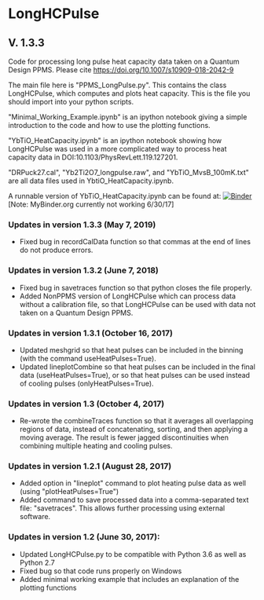# LongHCPulse
## V. 1.3.3

Code for processing long pulse heat capacity data taken on a Quantum Design PPMS.
Please cite https://doi.org/10.1007/s10909-018-2042-9

The main file here is "PPMS_LongPulse.py". This contains the class LongHCPulse, which computes and plots heat capacity.
This is the file you should import into your python scripts.

"Minimal_Working_Example.ipynb" is an ipython notebook giving a simple introduction to the code and how to use the plotting functions.

"YbTiO_HeatCapacity.ipynb" is an ipython notebook showing how LongHCPulse was used in a more complicated way to process heat capacity data in DOI:10.1103/PhysRevLett.119.127201.

"DRPuck27.cal", "Yb2Ti2O7_longpulse.raw", and "YbTiO_MvsB_100mK.txt" are all data files used in YbtiO_HeatCapacity.ipynb.

A runnable version of YbTiO_HeatCapacity.ipynb can be found at:
[![Binder](http://mybinder.org/badge.svg)](http://mybinder.org:/repo/asche1/longhcpulse)
 [Note: MyBinder.org currently not working 6/30/17]

### Updates in version 1.3.3 (May 7, 2019)
- Fixed bug in recordCalData function so that commas at the end of lines do not produce errors.

### Updates in version 1.3.2 (June 7, 2018)
- Fixed bug in savetraces function so that python closes the file properly.
- Added NonPPMS version of LongHCPulse which can process data without a calibration file, so that LongHCPulse can be used with data not taken on a Quantum Design PPMS.

### Updates in version 1.3.1 (October 16, 2017)
- Updated meshgrid so that heat pulses can be included in the binning (with the command useHeatPulses=True).
- Updated lineplotCombine so that heat pulses can be included in the final data (useHeatPulses=True), or so that heat pulses can be used instead of cooling pulses (onlyHeatPulses=True).

### Updates in version 1.3 (October 4, 2017)
- Re-wrote the combineTraces function so that it averages all overlapping regions of data, instead of concatenating, sorting, and then applying a moving average. The result is fewer jagged discontinuities when combining multiple heating and cooling pulses.

### Updates in version 1.2.1 (August 28, 2017)
- Added option in "lineplot" command to plot heating pulse data as well (using "plotHeatPulses=True")
- Added command to save processed data into a comma-separated text file: "savetraces". This allows further processing using external software.

### Updates in version 1.2 (June 30, 2017): 
- Updated LongHCPulse.py to be compatible with Python 3.6 as well as Python 2.7
- Fixed bug so that code runs properly on Windows
- Added minimal working example that includes an explanation of the plotting functions
